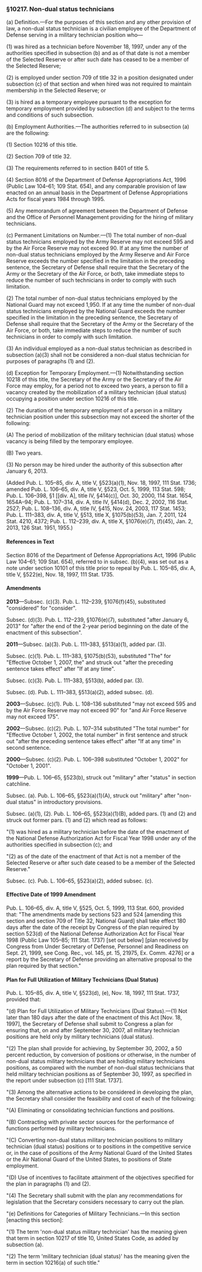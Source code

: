 ### §10217. Non-dual status technicians ###

(a) Definition.—For the purposes of this section and any other provision of law, a non-dual status technician is a civilian employee of the Department of Defense serving in a military technician position who—

(1) was hired as a technician before November 18, 1997, under any of the authorities specified in subsection (b) and as of that date is not a member of the Selected Reserve or after such date has ceased to be a member of the Selected Reserve;

(2) is employed under section 709 of title 32 in a position designated under subsection (c) of that section and when hired was not required to maintain membership in the Selected Reserve; or

(3) is hired as a temporary employee pursuant to the exception for temporary employment provided by subsection (d) and subject to the terms and conditions of such subsection.

(b) Employment Authorities.—The authorities referred to in subsection (a) are the following:

(1) Section 10216 of this title.

(2) Section 709 of title 32.

(3) The requirements referred to in section 8401 of title 5.

(4) Section 8016 of the Department of Defense Appropriations Act, 1996 (Public Law 104–61; 109 Stat. 654), and any comparable provision of law enacted on an annual basis in the Department of Defense Appropriations Acts for fiscal years 1984 through 1995.

(5) Any memorandum of agreement between the Department of Defense and the Office of Personnel Management providing for the hiring of military technicians.

(c) Permanent Limitations on Number.—(1) The total number of non-dual status technicians employed by the Army Reserve may not exceed 595 and by the Air Force Reserve may not exceed 90. If at any time the number of non-dual status technicians employed by the Army Reserve and Air Force Reserve exceeds the number specified in the limitation in the preceding sentence, the Secretary of Defense shall require that the Secretary of the Army or the Secretary of the Air Force, or both, take immediate steps to reduce the number of such technicians in order to comply with such limitation.

(2) The total number of non-dual status technicians employed by the National Guard may not exceed 1,950. If at any time the number of non-dual status technicians employed by the National Guard exceeds the number specified in the limitation in the preceding sentence, the Secretary of Defense shall require that the Secretary of the Army or the Secretary of the Air Force, or both, take immediate steps to reduce the number of such technicians in order to comply with such limitation.

(3) An individual employed as a non-dual status technician as described in subsection (a)(3) shall not be considered a non-dual status technician for purposes of paragraphs (1) and (2).

(d) Exception for Temporary Employment.—(1) Notwithstanding section 10218 of this title, the Secretary of the Army or the Secretary of the Air Force may employ, for a period not to exceed two years, a person to fill a vacancy created by the mobilization of a military technician (dual status) occupying a position under section 10216 of this title.

(2) The duration of the temporary employment of a person in a military technician position under this subsection may not exceed the shorter of the following:

(A) The period of mobilization of the military technician (dual status) whose vacancy is being filled by the temporary employee.

(B) Two years.

(3) No person may be hired under the authority of this subsection after January 6, 2013.

(Added Pub. L. 105–85, div. A, title V, §523(a)(1), Nov. 18, 1997, 111 Stat. 1736; amended Pub. L. 106–65, div. A, title V, §523, Oct. 5, 1999, 113 Stat. 598; Pub. L. 106–398, §1 [[div. A], title IV, §414(c)], Oct. 30, 2000, 114 Stat. 1654, 1654A–94; Pub. L. 107–314, div. A, title IV, §414(d), Dec. 2, 2002, 116 Stat. 2527; Pub. L. 108–136, div. A, title IV, §415, Nov. 24, 2003, 117 Stat. 1453; Pub. L. 111–383, div. A, title V, §513, title X, §1075(b)(53), Jan. 7, 2011, 124 Stat. 4210, 4372; Pub. L. 112–239, div. A, title X, §1076(e)(7), (f)(45), Jan. 2, 2013, 126 Stat. 1951, 1955.)

#### References in Text ####

Section 8016 of the Department of Defense Appropriations Act, 1996 (Public Law 104–61; 109 Stat. 654), referred to in subsec. (b)(4), was set out as a note under section 10101 of this title prior to repeal by Pub. L. 105–85, div. A, title V, §522(e), Nov. 18, 1997, 111 Stat. 1735.

#### Amendments ####

**2013**—Subsec. (c)(3). Pub. L. 112–239, §1076(f)(45), substituted "considered" for "consider".

Subsec. (d)(3). Pub. L. 112–239, §1076(e)(7), substituted "after January 6, 2013" for "after the end of the 2-year period beginning on the date of the enactment of this subsection".

**2011**—Subsec. (a)(3). Pub. L. 111–383, §513(a)(1), added par. (3).

Subsec. (c)(1). Pub. L. 111–383, §1075(b)(53), substituted "The" for "Effective October 1, 2007, the" and struck out "after the preceding sentence takes effect" after "If at any time".

Subsec. (c)(3). Pub. L. 111–383, §513(b), added par. (3).

Subsec. (d). Pub. L. 111–383, §513(a)(2), added subsec. (d).

**2003**—Subsec. (c)(1). Pub. L. 108–136 substituted "may not exceed 595 and by the Air Force Reserve may not exceed 90" for "and Air Force Reserve may not exceed 175".

**2002**—Subsec. (c)(2). Pub. L. 107–314 substituted "The total number" for "Effective October 1, 2002, the total number" in first sentence and struck out "after the preceding sentence takes effect" after "If at any time" in second sentence.

**2000**—Subsec. (c)(2). Pub. L. 106–398 substituted "October 1, 2002" for "October 1, 2001".

**1999**—Pub. L. 106–65, §523(b), struck out "military" after "status" in section catchline.

Subsec. (a). Pub. L. 106–65, §523(a)(1)(A), struck out "military" after "non-dual status" in introductory provisions.

Subsec. (a)(1), (2). Pub. L. 106–65, §523(a)(1)(B), added pars. (1) and (2) and struck out former pars. (1) and (2) which read as follows:

"(1) was hired as a military technician before the date of the enactment of the National Defense Authorization Act for Fiscal Year 1998 under any of the authorities specified in subsection (c); and

"(2) as of the date of the enactment of that Act is not a member of the Selected Reserve or after such date ceased to be a member of the Selected Reserve."

Subsec. (c). Pub. L. 106–65, §523(a)(2), added subsec. (c).

#### Effective Date of 1999 Amendment ####

Pub. L. 106–65, div. A, title V, §525, Oct. 5, 1999, 113 Stat. 600, provided that: "The amendments made by sections 523 and 524 [amending this section and section 709 of Title 32, National Guard] shall take effect 180 days after the date of the receipt by Congress of the plan required by section 523(d) of the National Defense Authorization Act for Fiscal Year 1998 (Public Law 105–85; 111 Stat. 1737) [set out below] [plan received by Congress from Under Secretary of Defense, Personnel and Readiness on Sept. 21, 1999, see Cong. Rec., vol. 145, pt. 15, 21975, Ex. Comm. 4276] or a report by the Secretary of Defense providing an alternative proposal to the plan required by that section."

#### Plan for Full Utilization of Military Technicians (Dual Status) ####

Pub. L. 105–85, div. A, title V, §523(d), (e), Nov. 18, 1997, 111 Stat. 1737, provided that:

"(d) Plan for Full Utilization of Military Technicians (Dual Status).—(1) Not later than 180 days after the date of the enactment of this Act [Nov. 18, 1997], the Secretary of Defense shall submit to Congress a plan for ensuring that, on and after September 30, 2007, all military technician positions are held only by military technicians (dual status).

"(2) The plan shall provide for achieving, by September 30, 2002, a 50 percent reduction, by conversion of positions or otherwise, in the number of non-dual status military technicians that are holding military technicians positions, as compared with the number of non-dual status technicians that held military technician positions as of September 30, 1997, as specified in the report under subsection (c) [111 Stat. 1737].

"(3) Among the alternative actions to be considered in developing the plan, the Secretary shall consider the feasibility and cost of each of the following:

"(A) Eliminating or consolidating technician functions and positions.

"(B) Contracting with private sector sources for the performance of functions performed by military technicians.

"(C) Converting non-dual status military technician positions to military technician (dual status) positions or to positions in the competitive service or, in the case of positions of the Army National Guard of the United States or the Air National Guard of the United States, to positions of State employment.

"(D) Use of incentives to facilitate attainment of the objectives specified for the plan in paragraphs (1) and (2).

"(4) The Secretary shall submit with the plan any recommendations for legislation that the Secretary considers necessary to carry out the plan.

"(e) Definitions for Categories of Military Technicians.—In this section [enacting this section]:

"(1) The term 'non-dual status military technician' has the meaning given that term in section 10217 of title 10, United States Code, as added by subsection (a).

"(2) The term 'military technician (dual status)' has the meaning given the term in section 10216(a) of such title."